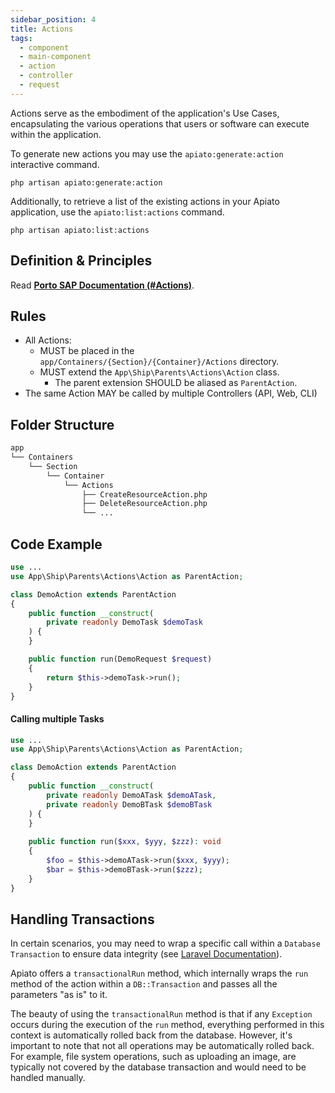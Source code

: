 ```yaml
---
sidebar_position: 4
title: Actions
tags:
  - component
  - main-component
  - action
  - controller
  - request
---
```


Actions serve as the embodiment of the application's Use Cases,
encapsulating the various operations that users or software can execute within the application.

To generate new actions you may use the `apiato:generate:action` interactive command.

```shell
php artisan apiato:generate:action
```

Additionally, to retrieve a list of the existing actions in your Apiato application,
use the `apiato:list:actions` command.

```shell
php artisan apiato:list:actions
```

## Definition & Principles

Read [**Porto SAP Documentation (#Actions)**](https://github.com/Mahmoudz/Porto#definitions--principles).

## Rules

- All Actions:
  - MUST be placed in the `app/Containers/{Section}/{Container}/Actions` directory.
  - MUST extend the `App\Ship\Parents\Actions\Action` class.
    - The parent extension SHOULD be aliased as `ParentAction`.
- The same Action MAY be called by multiple Controllers (API, Web, CLI)

## Folder Structure

```markdown
app
└── Containers
    └── Section
        └── Container
            └── Actions
                ├── CreateResourceAction.php
                ├── DeleteResourceAction.php
                └── ...
```

## Code Example

```php
use ...
use App\Ship\Parents\Actions\Action as ParentAction;

class DemoAction extends ParentAction
{
    public function __construct(
        private readonly DemoTask $demoTask
    ) {
    }

    public function run(DemoRequest $request)
    {
        return $this->demoTask->run();
    }
}
```

#### Calling multiple Tasks

```php
use ...
use App\Ship\Parents\Actions\Action as ParentAction;

class DemoAction extends ParentAction
{
    public function __construct(
        private readonly DemoATask $demoATask,
        private readonly DemoBTask $demoBTask
    ) {
    }
    
    public function run($xxx, $yyy, $zzz): void
    {
        $foo = $this->demoATask->run($xxx, $yyy);
        $bar = $this->demoBTask->run($zzz);
    }
}
```

## Handling Transactions

In certain scenarios, you may need to wrap a specific call within a `Database Transaction` to ensure data integrity
(see [Laravel Documentation](https://laravel.com/docs/master/database#database-transactions)).

Apiato offers a `transactionalRun` method,
which internally wraps the `run` method of the action within a `DB::Transaction` and passes all the parameters "as is"
to it.

The beauty of using the `transactionalRun` method is
that if any `Exception` occurs during the execution of the `run` method,
everything performed in this context is automatically rolled back from the database.
However, it's important to note that not all operations may be automatically rolled back.
For example, file system operations,
such as uploading an image, are typically not covered by the database transaction and would need to be handled manually.
